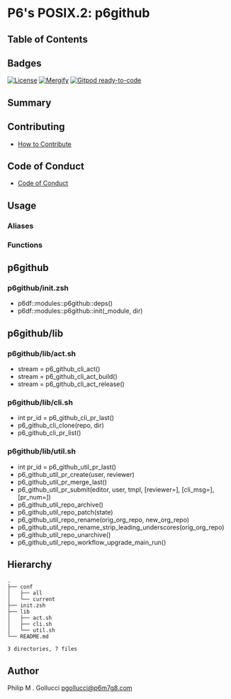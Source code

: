 # P6's POSIX.2: p6github

## Table of Contents

## Badges

[![License](https://img.shields.io/badge/License-Apache%202.0-yellowgreen.svg)](https://opensource.org/licenses/Apache-2.0)
[![Mergify](https://img.shields.io/endpoint.svg?url=https://gh.mergify.io/badges//p6github/&style=flat)](https://mergify.io)
[![Gitpod ready-to-code](https://img.shields.io/badge/Gitpod-ready--to--code-blue?logo=gitpod)](<https://gitpod.io/#https://github.com//p6github>)

## Summary

## Contributing

- [How to Contribute](<https://github.com//.github/blob/main/CONTRIBUTING.md>)

## Code of Conduct

- [Code of Conduct](<https://github.com//.github/blob/main/CODE_OF_CONDUCT.md>)

## Usage

### Aliases

### Functions

## p6github

### p6github/init.zsh

- p6df::modules::p6github::deps()
- p6df::modules::p6github::init(_module, dir)

## p6github/lib

### p6github/lib/act.sh

- stream  = p6_github_cli_act()
- stream  = p6_github_cli_act_build()
- stream  = p6_github_cli_act_release()

### p6github/lib/cli.sh

- int pr_id = p6_github_cli_pr_last()
- p6_github_cli_clone(repo, dir)
- p6_github_cli_pr_list()

### p6github/lib/util.sh

- int pr_id = p6_github_util_pr_last()
- p6_github_util_pr_create(user, reviewer)
- p6_github_util_pr_merge_last()
- p6_github_util_pr_submit(editor, user, tmpl, [reviewer=], [cli_msg=], [pr_num=])
- p6_github_util_repo_archive()
- p6_github_util_repo_patch(state)
- p6_github_util_repo_rename(orig_org_repo, new_org_repo)
- p6_github_util_repo_rename_strip_leading_underscores(orig_org_repo)
- p6_github_util_repo_unarchive()
- p6_github_util_repo_workflow_upgrade_main_run()

## Hierarchy

```text
.
├── conf
│   ├── all
│   └── current
├── init.zsh
├── lib
│   ├── act.sh
│   ├── cli.sh
│   └── util.sh
└── README.md

3 directories, 7 files
```

## Author

Philip M . Gollucci <pgollucci@p6m7g8.com>
